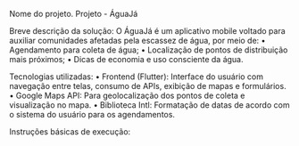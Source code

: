 Nome do projeto.
Projeto - ÁguaJá

Breve descrição da solução:
O ÁguaJá é um aplicativo mobile voltado para auxiliar comunidades afetadas pela escassez de água, por meio de:
•	Agendamento para coleta de água;
•	Localização de pontos de distribuição mais próximos;
•	Dicas de economia e uso consciente da água.

Tecnologias utilizadas:
•	Frontend (Flutter): Interface do usuário com navegação entre telas, consumo de APIs, exibição de mapas e formulários.
•	Google Maps API: Para geolocalização dos pontos de coleta e visualização no mapa.
•	Biblioteca Intl: Formatação de datas de acordo com o sistema do usuário para os agendamentos.

Instruções básicas de execução:
